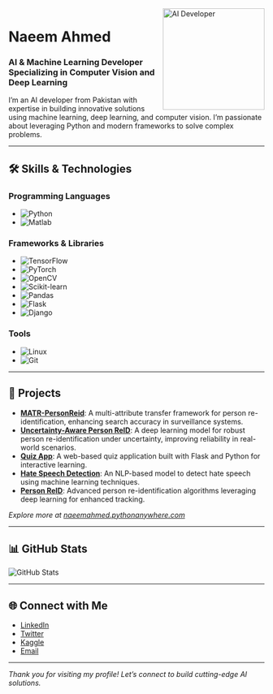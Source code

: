 <img align="right" alt="AI Developer" width="200" src="https://i.pinimg.com/originals/75/02/25/7502258841e30f0455250de9873f5e30.jpg" />

# Naeem Ahmed
### AI & Machine Learning Developer Specializing in Computer Vision and Deep Learning

I’m an AI developer from Pakistan with expertise in building innovative solutions using machine learning, deep learning, and computer vision. I’m passionate about leveraging Python and modern frameworks to solve complex problems.

---

## 🛠️ Skills & Technologies

### Programming Languages
- ![Python](https://img.shields.io/badge/Python-3776AB?style=flat&logo=python&logoColor=white)
- ![Matlab](https://img.shields.io/badge/Matlab-0076A8?style=flat&logo=matlab&logoColor=white)

### Frameworks & Libraries
- ![TensorFlow](https://img.shields.io/badge/TensorFlow-FF6F00?style=flat&logo=tensorflow&logoColor=white)
- ![PyTorch](https://img.shields.io/badge/PyTorch-EE4C2C?style=flat&logo=pytorch&logoColor=white)
- ![OpenCV](https://img.shields.io/badge/OpenCV-5C3EE8?style=flat&logo=opencv&logoColor=white)
- ![Scikit-learn](https://img.shields.io/badge/Scikit--learn-F7931E?style=flat&logo=scikit-learn&logoColor=white)
- ![Pandas](https://img.shields.io/badge/Pandas-150458?style=flat&logo=pandas&logoColor=white)
- ![Flask](https://img.shields.io/badge/Flask-000000?style=flat&logo=flask&logoColor=white)
- ![Django](https://img.shields.io/badge/Django-092E20?style=flat&logo=django&logoColor=white)

### Tools
- ![Linux](https://img.shields.io/badge/Linux-FCC624?style=flat&logo=linux&logoColor=black)
- ![Git](https://img.shields.io/badge/Git-F05032?style=flat&logo=git&logoColor=white)

---

## 📌 Projects

- **[MATR-PersonReid](https://github.com/Naeem966/MATR-PersonReid)**: A multi-attribute transfer framework for person re-identification, enhancing search accuracy in surveillance systems.
- **[Uncertainty-Aware Person ReID](https://github.com/Naeem966/Uncertanity_Aware_Person_Reid)**: A deep learning model for robust person re-identification under uncertainty, improving reliability in real-world scenarios.
- **[Quiz App](https://github.com/Naeem966/Quiz_App)**: A web-based quiz application built with Flask and Python for interactive learning.
- **[Hate Speech Detection](https://github.com/Naeem966/Hate_Speach_davidson)**: An NLP-based model to detect hate speech using machine learning techniques.
- **[Person ReID](https://github.com/Naeem966/Person_ReID)**: Advanced person re-identification algorithms leveraging deep learning for enhanced tracking.

*Explore more at [naeemahmed.pythonanywhere.com](https://naeemahmed.pythonanywhere.com/)*

---

## 📊 GitHub Stats

![GitHub Stats](https://github-readme-stats.vercel.app/api?username=naeem966&show_icons=true&locale=en&theme=neutral)

---

## 🌐 Connect with Me

- [LinkedIn](https://www.linkedin.com/in/naeem-ahmed-9810921a0/)
- [Twitter](https://twitter.com/naeem_ai)
- [Kaggle](https://kaggle.com/naeem78ahmed)
- [Email](mailto:naeem.uoh@gmail.com)

---

*Thank you for visiting my profile! Let’s connect to build cutting-edge AI solutions.*
